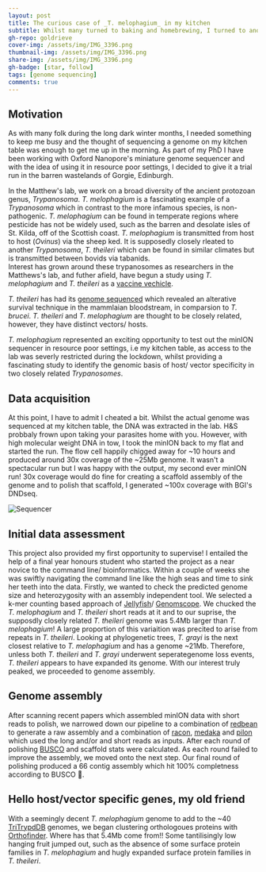 ```yaml
---
layout: post
title: The curious case of _T. melophagium_ in my kitchen
subtitle: Whilst many turned to baking and homebrewing, I turned to another single celled Eukaryote to keep me entertained.
gh-repo: goldrieve
cover-img: /assets/img/IMG_3396.png
thumbnail-img: /assets/img/IMG_3396.png
share-img: /assets/img/IMG_3396.png
gh-badge: [star, follow]
tags: [genome sequencing]
comments: true
---
```


## Motivation

As with many folk during the long dark winter months, I needed something to keep me busy and the thought of sequencing a genome on my kitchen table was enough to get me up in the morning. As part of my PhD I have been working with Oxford Nanopore's miniature genome sequencer and with the idea of using it in resource poor settings, I decided to give it a trial run in the barren wastelands of Gorgie, Edinburgh.  

In the Matthew's lab, we work on a broad diversity of the ancient protozoan genus, _Trypanosoma_. _T. melophagium_ is a fascinating example of a _Trypanosoma_ which in contrast to the more infamous species, is non-pathogenic. _T. melophagium_ can be found in temperate regions where pesticide has not be widely used, such as the barren and desolate isles of St. Kilda, off of the Scottish coast. _T. melophagium_ is transmitted from host to host (_Ovinus_) via the sheep ked. It is supposedly closely rleated to another _Trypanosoma_, _T. theileri_ which can be found in similar climates but is transmitted between bovids via tabanids.  
Interest has grown around these trypanosomes as researchers in the Matthews's lab, and futher afield, have begun a study using _T. melophagium_ and _T. theileri_ as a [vaccine vechicle](https://roslintech.com/roslin-technologies-building-breakthrough-vaccine-vehicle-for-sheep-and-goats-using-trypanosomes/).  

_T. theileri_ has had its [genome sequenced](https://www.ncbi.nlm.nih.gov/pmc/articles/PMC5737535/) which revealed an alterative survival technique in the mammlaian bloodstream, in comparsion to _T. brucei_. _T. theileri_ and _T. melophagium_ are thought to be closely related, however, they have distinct vectors/ hosts.  

_T. melophagium_ represented an exciting opportunity to test out the minION sequencer in resource poor settings, i.e my kitchen table, as access to the lab was severly restricted during the lockdown, whilst providing a fascinating study to identify the genomic basis of host/ vector specificity in two closely related _Trypanosomes_.  

## Data acquisition

At this point, I have to admit I cheated a bit. Whilst the actual genome was sequenced at my kitchen table, the DNA was extracted in the lab. H&S probbaly frown upon taking your parasites home with you. However, with high molecular weight DNA in tow, I took the minION back to my flat and started the run. The flow cell happily chigged away for ~10 hours and produced around 30x coverage of the ~25Mb genome. It wasn't a spectacular run but I was happy with the output, my second ever minION run! 30x coverage would do fine for creating a scaffold assembly of the genome and to polish that scaffold, I generated ~100x coverage with BGI's DNDseq.

![Sequencer](/assets/img/IMG_3396.png)

## Initial data assessment

This project also provided my first opportunity to supervise! I entailed the help of a final year honours student who started the project as a near novice to the command line/ bioinformatics. Within a couple of weeks she was swiftly navigating the command line like the high seas and time to sink her teeth into the data. Firstly, we wanted to check the predicted genome size and heterozygosity with an assembly independent tool. We selected a k-mer counting based approach of [Jellyfish](https://github.com/gmarcais/Jellyfish)/ [Genomscope](http://qb.cshl.edu/genomescope/). We chucked the _T. melophagium_ and _T. theileri_ short reads at it and to our suprise, the supposdly closely related _T. theileri_ genome was 5.4Mb larger than _T. melophagium_! A large proportion of this variaition was precited to arise from repeats in _T. theileri_. Looking at phylogenetic trees, _T. grayi_ is the next closest relative to _T. melophagium_ and has a genome ~21Mb. Therefore, unless both _T. theileri_ and _T. grayi_ underwent seperategenome loss events, _T. theileri_ appears to have expanded its genome. With our interest truly peaked, we proceeded to genome assembly.  

## Genome assembly

After scanning recent papers which assembled minION data with short reads to polish, we narrowed down our pipeline to a combination of [redbean](https://github.com/ruanjue/wtdbg2) to generate a raw assembly and a combination of [racon](https://github.com/isovic/racon), [medaka](https://github.com/nanoporetech/medaka) and [pilon](https://github.com/broadinstitute/pilon) which used the long and/or and short reads as inputs. After each round of polishing [BUSCO](https://busco.ezlab.org/busco_userguide.html) and scaffold stats were calculated. As each round failed to improve the assembly, we moved onto the next step. Our final round of polishing produced a 66 contig assembly which hit 100% completness according to BUSCO 🎉. 

## Hello host/vector specific genes, my old friend

With a seemingly decent _T. melophagium_ genome to add to the ~40 [TriTrypdDB](https://tritrypdb.org/tritrypdb/app) genomes, we began clustering orthologoues proteins with [Orthofinder](https://github.com/davidemms/OrthoFinder). Where has that 5.4Mb come from!! Some tantilisingly low hanging fruit jumped out, such as the absence of some surface protein families in _T. melophagium_ and hugly expanded surface protein families in _T. theileri_. 

